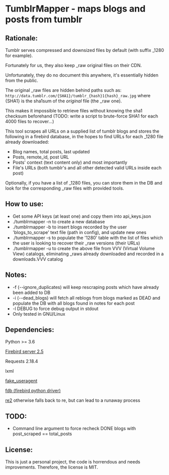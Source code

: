 # TumblrMapper - maps blogs and posts from tumblr #

## Rationale:

Tumblr serves compressed and downsized files by default (with suffix \_1280 for example).

Fortunately for us, they also keep \_raw original files on their CDN.

Unfortunately, they do no document this anywhere, it's essentially hidden from the public.

The original \_raw files are hidden behind paths such as:
`http://data.tumblr.com/{SHA1}/tumblr_{hash}1{hash}_raw.jpg`
where {SHA1} is the sha1sum of the _original_ file (the \_raw one). 

This makes it impossible to retrieve files without knowing the sha1 checksum beforehand (TODO: write a script to brute-force SHA1 for each 4000 files to recover...)

This tool scrapes all URLs on a supplied list of tumblr blogs and stores the following in a firebird database, in the hopes to find URLs for each \_1280 file already downloaded:
* Blog names, total posts, last updated
* Posts, remote\_id, post URL
* Posts' context (text content only) and most importantly
* File's URLs (both tumblr's and all other detected valid URLs inside each post)

Optionally, if you have a list of \_1280 files, you can store them in the DB and look for the
corresponding \_raw files with provided tools.

## How to use:

* Get some API keys (at least one) and copy them into api\_keys.json
* ./tumblrmapper -n to create a new database
* ./tumblrmapper -b to insert blogs recorded by the user 'blogs\_to\_scrape' text file (path in config), and update new ones
* ./tumblrmapper -s to populate the '1280' table with the list of files which the user is looking to recover their \_raw versions (their URLs)
* ./tumblrmapper -u to create the above file from VVV (Virtual Volume View) catalogs, eliminating \_raws already downloaded and recorded in a downloads.VVV catalog

## Notes: 

* -f (--ignore\_duplicates) will keep rescraping posts which have already been added to DB
* -i (--dead\_blogs) will fetch all reblogs from blogs marked as DEAD and populate the DB with all blogs found in notes for each post
* -l DEBUG to force debug output in stdout
* Only tested in GNU/Linux

## Dependencies: 

Python >= 3.6

[Firebird server 2.5](https://firebirdsql.org/)

Requests 2.18.4

lxml

[fake\_useragent](https://pypi.org/project/fake-useragent/)

[fdb (firebird python driver)](https://www.firebirdsql.org/en/devel-python-driver/)

[re2](https://github.com/andreasvc/pyre2) otherwise falls back to re, but can lead to a runaway process


## TODO:

* Command line argument to force recheck DONE blogs with post\_scraped == total\_posts

## License:

This is just a personal project, the code is horrendous and needs improvements. Therefore, the license is MIT.
